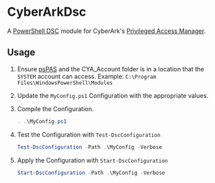 # CyberArkDsc

A [PowerShell DSC](https://docs.microsoft.com/en-us/powershell/dsc/overview?view=dsc-1.1) module for CyberArk's [Privileged Access Manager](https://www.cyberark.com/products/privileged-access-manager/).

## Usage

1. Ensure [psPAS](https://github.com/pspete/psPAS) and the CYA_Account folder is in a location that the `SYSTEM` account can access. Example: `C:\Program Files\WindowsPowerShell\Modules`

1. Update the `MyConfig.ps1` Configuration with the appropriate values.

1. Compile the Configuration.

   ```powershell
   . .\MyConfig.ps1
   ```

1. Test the Configuration with `Test-DscConfiguration`

   ```powershell
   Test-DscConfiguration -Path .\MyConfig -Verbose
   ```

1. Apply the Configuration with `Start-DscConfiguration`

   ```powershell
   Start-DscConfiguration -Path .\MyConfig -Verbose
   ```
